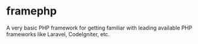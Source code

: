 # framephp
A very basic PHP framework for getting familiar with leading available PHP frameworks like Laravel, CodeIgniter, etc.
